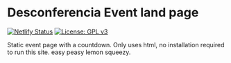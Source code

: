 # Desconferencia Event land page

[![Netlify Status](https://api.netlify.com/api/v1/badges/9a4158bb-60b9-48fd-a59b-f891f04532bb/deploy-status)](https://app.netlify.com/sites/desconferencia/deploys) [![License: GPL v3](https://img.shields.io/badge/License-GPLv3-blue.svg)](https://www.gnu.org/licenses/gpl-3.0)


Static event page with a countdown.
Only uses html, no installation required to run this site. easy peasy lemon squeezy.
